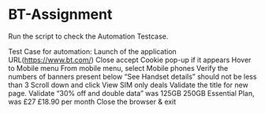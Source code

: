 # BT-Assignment

Run the script to check the Automation Testcase.

Test Case for automation:
  Launch of the application URL(https://www.bt.com/)
  Close accept Cookie pop-up if it appears
  Hover to Mobile menu
  From mobile menu, select Mobile phones
  Verify the numbers of banners present below “See Handset details” should not be less than 3
  Scroll down and click View SIM only deals
  Validate the title for new page.
  Validate “30% off and double data” was 125GB 250GB Essential Plan, was £27 £18.90 per month
  Close the browser & exit
